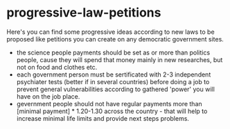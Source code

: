 # progressive-law-petitions
Here's you can find some progressive ideas according to new laws to be proposed like petitions you can create on any democratic government sites.

- the science people payments should be set as or more than politics people, cause they will spend that money mainly in new researches, but not on food and clothes etc.
- each government person must be sertificated with 2-3 independent psychiater tests (better if in several countries) before doing a job to prevent general vulnerabilities according to gathered 'power' you will have on the job place.
- gevernment people should not have regular payments more than [minimal payment] * 1.20-1.30 across the country - that will help to increase minimal life limits and provide next steps problems.
